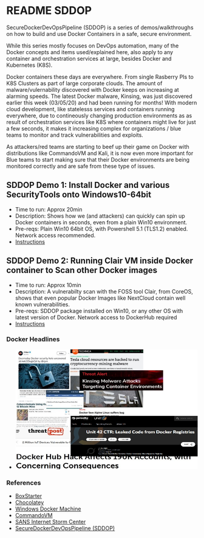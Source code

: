 # README SDDOP

SecureDockerDevOpsPipeline (SDDOP) is a series of demos/walkthroughs on how to build and use Docker Containers in a safe, secure environment. 

While this series mostly focuses on DevOps automation, many of the Docker concepts and items used/explained here, also apply to any container and orchestration services at large, besides Docker and Kubernetes (K8S).

Docker containers these days are everywhere. From single Rasberry PIs to K8S Clusters as part of large corporate clouds. The amount of malware/vulernability discovered with Docker keeps on increasing at alarming speeds. The latest Docker malware, Kinsing, was just discovered earlier this week (03/05/20) and had been running for months! With modern cloud development, like statelesss services and containers running everywhere, due to contineously changing production environments as as result of orchestration services like K8S where containers might live for just a few seconds, it makes it increasing complex for organizations / blue teams to monitor and track vulnerabilities and exploits. 

As attackers/red teams are starting to beef up their game on Docker with distributions like CommandoVM and Kali, it is now even more important for Blue teams to start making sure that their Docker environments are being monitored correctly and are safe from these type of issues. 


## SDDOP Demo 1: Install Docker and various SecurityTools onto Windows10-64bit 

- Time to run: Approx 20min
- Description: Shows how we (and attackers) can quickly can spin up Docker containers in seconds, even from a plain Win10 environment. 
- Pre-reqs: Plain Win10 64bit OS, with Powershell 5.1 (TLS1.2) enabled. Network access recommended.
- [Instructions](./docs/sddop_demo1_winconfig.md)

## SDDOP Demo 2: Running Clair VM inside Docker container to Scan other Docker images

- Time to run: Approx 10min
- Description: A vulnerabilty scan with the FOSS tool Clair, from CoreOS, shows that even popular Docker Images like NextCloud contain well known vulnerabilities.
- Pre-reqs: SDDOP package installed on Win10, or any other OS with latest version of Docker. Network access to DockerHub required
- [Instructions](./docs/sddop_demo2_clair.md)

### Docker Headlines

- ![Headlines](./docs/jpg/docker_headlines.jpg)

### References

- [BoxStarter](https://boxstarter.org)
- [Chocolatey](https://chocolatey.org/docs/installation)
- [Windows Docker Machine](https://github.com/StefanScherer/windows-docker-machine)
- [CommandoVM](https://github.com/fireeye/commando-vm)
- [SANS Internet Storm Center](https://isc.sans.edu/forums/news/Docker+servers+targeted+by+new+Kinsing+malware+campaign/1314542/)
- [SecureDockerDevOpsPipeline (SDDOP)](https://github.com/stefanwinkel/sddop)
